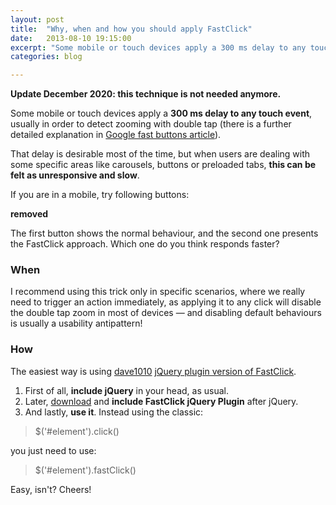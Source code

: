 ```yaml
---
layout: post
title:  "Why, when and how you should apply FastClick"
date:   2013-08-10 19:15:00
excerpt: "Some mobile or touch devices apply a 300 ms delay to any touch event, usually in order to detect zooming"
categories: blog

---
```


**Update December 2020: this technique is not needed anymore.**

Some mobile or touch devices apply a **300 ms delay to any touch event**, usually in order to detect zooming with double tap (there is a further detailed explanation in [Google fast buttons article](http://bit.ly/1eAtuJo)). 

That delay is desirable most of the time, but when users are dealing with some specific areas like carousels, buttons or preloaded tabs, **this can be felt as unresponsive and slow**.

If you are in a mobile, try following buttons:

**removed**

The first button shows the normal behaviour, and the second one presents the FastClick approach. Which one do you think responds faster?

### When

I recommend using this trick only in specific scenarios, where we really need to trigger an action immediately, as applying it to any click will disable the double tap zoom in most of devices — and disabling default behaviours is  usually a usability antipattern!


### How

The easiest way is using [dave1010](http://bit.ly/15YIIG0) [jQuery plugin version of FastClick](http://bit.ly/15YIC1i).

1. First of all, **include jQuery** in your head, as usual.
2. Later, [download](http://bit.ly/15YJinb) and **include FastClick jQuery Plugin** after jQuery.
3. And lastly, **use it**. Instead using the classic:

>  $('#element').click()

 you just need to use:

>  $('#element').fastClick()

Easy, isn't? Cheers!
